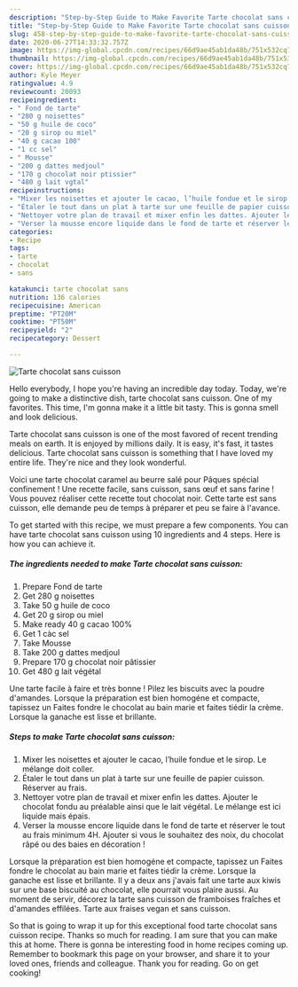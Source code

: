 ```yaml
---
description: "Step-by-Step Guide to Make Favorite Tarte chocolat sans cuisson"
title: "Step-by-Step Guide to Make Favorite Tarte chocolat sans cuisson"
slug: 458-step-by-step-guide-to-make-favorite-tarte-chocolat-sans-cuisson
date: 2020-06-27T14:33:32.757Z
image: https://img-global.cpcdn.com/recipes/66d9ae45ab1da48b/751x532cq70/tarte-chocolat-sans-cuisson-photo-principale-de-la-recette.jpg
thumbnail: https://img-global.cpcdn.com/recipes/66d9ae45ab1da48b/751x532cq70/tarte-chocolat-sans-cuisson-photo-principale-de-la-recette.jpg
cover: https://img-global.cpcdn.com/recipes/66d9ae45ab1da48b/751x532cq70/tarte-chocolat-sans-cuisson-photo-principale-de-la-recette.jpg
author: Kyle Meyer
ratingvalue: 4.9
reviewcount: 20093
recipeingredient:
- " Fond de tarte"
- "280 g noisettes"
- "50 g huile de coco"
- "20 g sirop ou miel"
- "40 g cacao 100"
- "1 cc sel"
- " Mousse"
- "200 g dattes medjoul"
- "170 g chocolat noir ptissier"
- "480 g lait vgtal"
recipeinstructions:
- "Mixer les noisettes et ajouter le cacao, l’huile fondue et le sirop. Le mélange doit coller."
- "Étaler le tout dans un plat à tarte sur une feuille de papier cuisson. Réserver au frais."
- "Nettoyer votre plan de travail et mixer enfin les dattes. Ajouter le chocolat fondu au préalable ainsi que le lait végétal. Le mélange est ici liquide mais épais."
- "Verser la mousse encore liquide dans le fond de tarte et réserver le tout au frais minimum 4H. Ajouter si vous le souhaitez des noix, du chocolat râpé ou des baies en décoration !"
categories:
- Recipe
tags:
- tarte
- chocolat
- sans

katakunci: tarte chocolat sans 
nutrition: 136 calories
recipecuisine: American
preptime: "PT20M"
cooktime: "PT50M"
recipeyield: "2"
recipecategory: Dessert

---
```



![Tarte chocolat sans cuisson](https://img-global.cpcdn.com/recipes/66d9ae45ab1da48b/751x532cq70/tarte-chocolat-sans-cuisson-photo-principale-de-la-recette.jpg)

Hello everybody, I hope you're having an incredible day today. Today, we're going to make a distinctive dish, tarte chocolat sans cuisson. One of my favorites. This time, I'm gonna make it a little bit tasty. This is gonna smell and look delicious.

Tarte chocolat sans cuisson is one of the most favored of recent trending meals on earth. It is enjoyed by millions daily. It is easy, it's fast, it tastes delicious. Tarte chocolat sans cuisson is something that I have loved my entire life. They're nice and they look wonderful.

Voici une tarte chocolat caramel au beurre salé pour Pâques spécial confinement ! Une recette facile, sans cuisson, sans œuf et sans farine ! Vous pouvez réaliser cette recette tout chocolat noir. Cette tarte est sans cuisson, elle demande peu de temps à préparer et peu se faire à l&#39;avance.


To get started with this recipe, we must prepare a few components. You can have tarte chocolat sans cuisson using 10 ingredients and 4 steps. Here is how you can achieve it.

<!--inarticleads1-->

##### The ingredients needed to make Tarte chocolat sans cuisson:

1. Prepare  Fond de tarte
1. Get 280 g noisettes
1. Take 50 g huile de coco
1. Get 20 g sirop ou miel
1. Make ready 40 g cacao 100%
1. Get 1 càc sel
1. Take  Mousse
1. Take 200 g dattes medjoul
1. Prepare 170 g chocolat noir pâtissier
1. Get 480 g lait végétal


Une tarte facile à faire et très bonne ! Pilez les biscuits avec la poudre d&#39;amandes. Lorsque la préparation est bien homogéne et compacte, tapissez un Faites fondre le chocolat au bain marie et faites tiédir la crème. Lorsque la ganache est lisse et brillante. 

<!--inarticleads2-->

##### Steps to make Tarte chocolat sans cuisson:

1. Mixer les noisettes et ajouter le cacao, l’huile fondue et le sirop. Le mélange doit coller.
1. Étaler le tout dans un plat à tarte sur une feuille de papier cuisson. Réserver au frais.
1. Nettoyer votre plan de travail et mixer enfin les dattes. Ajouter le chocolat fondu au préalable ainsi que le lait végétal. Le mélange est ici liquide mais épais.
1. Verser la mousse encore liquide dans le fond de tarte et réserver le tout au frais minimum 4H. Ajouter si vous le souhaitez des noix, du chocolat râpé ou des baies en décoration !


Lorsque la préparation est bien homogéne et compacte, tapissez un Faites fondre le chocolat au bain marie et faites tiédir la crème. Lorsque la ganache est lisse et brillante. Il y a deux ans j&#39;avais fait une tarte aux kiwis sur une base biscuité au chocolat, elle pourrait vous plaire aussi. Au moment de servir, décorez la tarte sans cuisson de framboises fraîches et d&#39;amandes effilées. Tarte aux fraises vegan et sans cuisson. 

So that is going to wrap it up for this exceptional food tarte chocolat sans cuisson recipe. Thanks so much for reading. I am sure that you can make this at home. There is gonna be interesting food in home recipes coming up. Remember to bookmark this page on your browser, and share it to your loved ones, friends and colleague. Thank you for reading. Go on get cooking!
